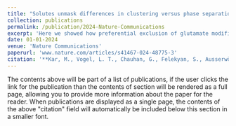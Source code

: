 ```yaml
---
title: "Solutes unmask differences in clustering versus phase separation of FET proteins"
collection: publications
permalink: /publication/2024-Nature-Communications
excerpt: 'Here we showed how preferential exclusion of glutamate modifies the driving forces for phase separation and clustering'
date: 01-01-2024
venue: 'Nature Communications'
paperurl: 'www.nature.com/articles/s41467-024-48775-3'
citation: '**Kar, M., Vogel, L. T., Chauhan, G., Felekyan, S., Ausserwöger, H., Welsh, T. J., ... & Pappu, R. V. (2024). Solutes unmask differences in clustering versus phase separation of FET proteins. Nature communications, 15(1), 4408.**'
---
```


The contents above will be part of a list of publications, if the user clicks the link for the publication than the contents of section will be rendered as a full page, allowing you to provide more information about the paper for the reader. When publications are displayed as a single page, the contents of the above "citation" field will automatically be included below this section in a smaller font.
